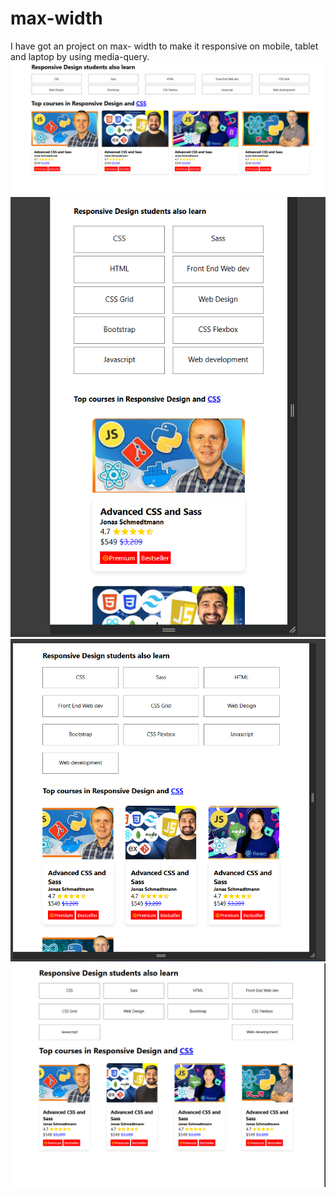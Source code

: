 # max-width
I have got an project on max- width to make it responsive on mobile, tablet and laptop by using media-query.
<img src="original.png" alt="loading">
<img src="respo1.png" alt="loading">
<img src="respo2.png" alt="loading">
<img src="respo3.png" alt="loading">
